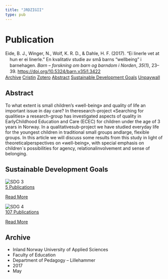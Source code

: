```yaml
---
title: "JRDZIGII"
type: pub
---
```

<h1>Publication</h1>
<article id="csl-bib-container-JRDZIGII" class="csl-bib-container">
  <div class="csl-bib-body" style="line-height: 1.35; padding-left: 1em; text-indent:-1em;">
  <div class="csl-entry">Eide, B. J., Winger, N., Wolf, K. R. D., &amp; Dahle, H. F. (2017). &#x201C;Ei linerle vet at hun er ei linerle.&#x201D; En kvalitativ studie av sm&#xE5; barns &#x201C;wellbeing&#x201D; i barnehagen. <i>Barn &#x2013; forskning om barn og barndom i Norden</i>, <i>35</i>(1), 23&#x2013;39. <a href="https://doi.org/10.5324/barn.v35i1.3422">https://doi.org/10.5324/barn.v35i1.3422</a></div>
</div>
  <div class="csl-bib-buttons">
    <a href="#taxonomy-article-JRDZIGII" class="csl-bib-button">Archive</a>
    <a href="https://app.cristin.no/results/show.jsf?id=1467630" alt="Cristin URL" class="csl-bib-button">Cristin</a>
    <a href="http://zotero.org/groups/5402882/items/JRDZIGII" alt="Zotero URL" class="csl-bib-button">Zotero</a>
    <a href="#abstract-article-JRDZIGII" class="csl-bib-button">Abstract</a>
    <a href="#sdg-article-JRDZIGII" class="csl-bib-button">Sustainable Development Goals</a>
    <a href="https://www.ntnu.no/ojs/index.php/BARN/article/download/3422/3247" class="csl-bib-button">Unpaywall</a>
  </div>
  <div id="csl-bib-meta-container-JRDZIGII"></div>
</article>
<div id="csl-bib-meta-JRDZIGII" class="csl-bib-meta">
  <article id="abstract-article-JRDZIGII" class="abstract-article">
    <h1>Abstract</h1>
    To what extent is small children’s «well-being» and quality of life an important issue in day care? In theresearch-project «Searching for qualities» a research-group has investigated aspects of quality in EarlyChildhood Education and Care (ECEC) for children under the age of 3 years in Norway. In a qualitativesub-project we have studied everyday life for the youngest children in traditional small groups andlarge, flexible groups. In this article we will discuss some results from this study in light of theoreticalperspectives on «well-being», with special emphasis on children`s possibilities for agency, relationalinvolvement and sense of belonging.
  </article>
  <article id="sdg-article-JRDZIGII" class="sdg-article">
    <h1>Sustainable Development Goals</h1>
    <div class="sdg-container"><div id="sdg3" class="sdg"> <img src="{{< params subfolder >}}images/sdg/sdg03_en.png" class="image" alt="SDG 3"> <div class="sdg-overlay"> <a href="{{< params subfolder >}}en/archive/?sdg=3#archive" class="sdg-publication-count"><span>5</span> Publications</a> <p><a href="https://sdgs.un.org/goals/goal3" class="sdg-read-more">Read More</a></p> </div> </div> <div id="sdg4" class="sdg"> <img src="{{< params subfolder >}}images/sdg/sdg04_en.png" class="image" alt="SDG 4"> <div class="sdg-overlay"> <a href="{{< params subfolder >}}en/archive/?sdg=4#archive" class="sdg-publication-count"><span>107</span> Publications</a> <p><a href="https://sdgs.un.org/goals/goal4" class="sdg-read-more">Read More</a></p> </div> </div></div>
  </article>
  <article id="taxonomy-article-JRDZIGII" class="taxonomy-article">
    <h1>Archive</h1>
    <ul>
      <li>Inland Norway University of Applied Sciences</li>
      <li>Faculty of Education</li>
      <li>Department of Pedagogy – Lillehammer</li>
      <li>2017</li>
      <li>May</li>
    </ul>
  </article>
</div>
